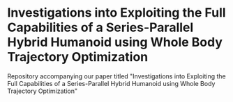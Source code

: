 # Investigations into Exploiting the Full Capabilities of a Series-Parallel Hybrid Humanoid using Whole Body Trajectory Optimization
Repository accompanying our paper titled "Investigations into Exploiting the Full Capabilities of a Series-Parallel Hybrid Humanoid using Whole Body Trajectory Optimization"
